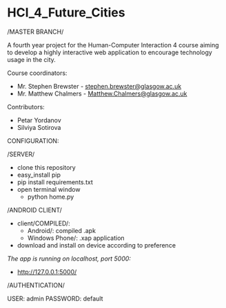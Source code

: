 HCI_4_Future_Cities
===================

/MASTER BRANCH/

A fourth year project for the Human-Computer Interaction 4 course aiming to develop a highly interactive web application to encourage technology usage in the city.

Course coordinators:

 * Mr. Stephen Brewster - stephen.brewster@glasgow.ac.uk
 * Mr. Matthew Chalmers - Matthew.Chalmers@glasgow.ac.uk
 
Contributors: 

 * Petar Yordanov
 * Silviya Sotirova


CONFIGURATION:

/SERVER/

 * clone this repository
 * easy_install pip
 * pip install requirements.txt
 * open terminal window
     * python home.py

/ANDROID CLIENT/

 * client/COMPILED/:
     * Android/: compiled .apk
     * Windows Phone/: .xap application
 * download and install on device according to preference
 
_The app is running on localhost, port 5000:_

 * http://127.0.0.1:5000/

/AUTHENTICATION/

USER: admin
PASSWORD: default
